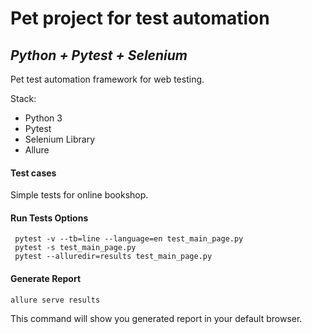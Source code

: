 # Pet project for test automation
## _Python + Pytest + Selenium_

Pet test automation framework for web testing.

Stack:
 - Python 3
 - Pytest
 - Selenium Library
 - Allure

#### Test cases

Simple tests for online bookshop.

#### Run Tests Options
``` 
 pytest -v --tb=line --language=en test_main_page.py
 pytest -s test_main_page.py
 pytest --alluredir=results test_main_page.py
```
#### Generate Report
```
allure serve results
```
This command will show you generated report in your default browser.